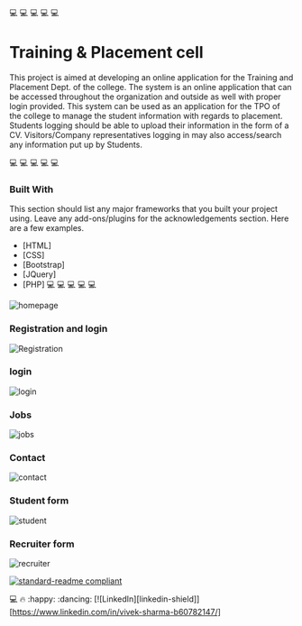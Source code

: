  :computer:	 :computer:	:computer:	 :computer:	:computer:	
# Training & Placement cell
<p align="center">

This project is aimed at developing an online application for the Training and Placement Dept. of the college. The system is an online application that can be accessed throughout the organization and outside as well with proper login provided. This system can be used as an application for the TPO of the college to manage the student information with regards to placement. Students logging should be able to upload their information in the form of a CV. Visitors/Company representatives logging in may also access/search any information put up by Students.
</p>

 :computer:	 :computer:	:computer:	 :computer:	:computer:	
### Built With
This section should list any major frameworks that you built your project using. Leave any add-ons/plugins for the acknowledgements section. Here are a few examples.
* [HTML]
* [CSS]
* [Bootstrap]
* [JQuery]
* [PHP]
 :computer:	 :computer:	:computer:	 :computer:	:computer:	

![homepage](https://github.com/vvksharrma/PlacementCell/blob/main/hometnp.png)

### Registration and login

![Registration](https://github.com/vvksharrma/PlacementCell/blob/main/registertnp.png)

### login

![login](https://github.com/vvksharrma/PlacementCell/blob/main/login.png)

### Jobs

![jobs](https://github.com/vvksharrma/PlacementCell/blob/main/jobs.png)

### Contact

![contact](https://github.com/vvksharrma/PlacementCell/blob/main/contacttnp.png)

### Student form

![student](https://github.com/vvksharrma/PlacementCell/blob/main/studentinfo.png)

### Recruiter form

![recruiter](https://github.com/vvksharrma/PlacementCell/blob/main/recruiterinfo.png)

[![standard-readme compliant](https://img.shields.io/badge/readme%20style-standard-brightgreen.svg?style=flat-square)](https://github.com/RichardLitt/standard-readme)

:computer: :fire: :happy: :dancing:
[![LinkedIn][linkedin-shield]][https://www.linkedin.com/in/vivek-sharma-b60782147/]
